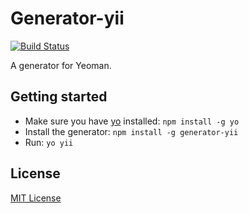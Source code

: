 # Generator-yii
[![Build Status](https://secure.travis-ci.org/boo1ean/generator-yii.png?branch=master)](https://travis-ci.org/boo1ean/generator-yii)

A generator for Yeoman.

## Getting started
- Make sure you have [yo](https://github.com/yeoman/yo) installed:
    `npm install -g yo`
- Install the generator: `npm install -g generator-yii`
- Run: `yo yii`

## License
[MIT License](http://en.wikipedia.org/wiki/MIT_License)
